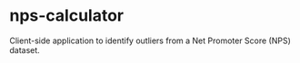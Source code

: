 # nps-calculator
Client-side application to identify outliers from a Net Promoter Score (NPS) dataset.
